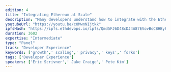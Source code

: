 ```yaml
---
edition: 4
title: "Integrating Ethereum at Scale"
description: "Many developers understand how to integrate with the Ethereum blockchain with a few accounts, but how do you grow your product to support millions of users? Jake & Eric, engineering leads at Coinbase, will facilitate a roundtable discussion about the unique challenges of integrating with Ethereum at scale, including key management, protecting customer privacy, and building for forks. We hope this conversation will be a starting point for other major companies in the space to share how they’ve scaled and learn ways we can support each other to grow this industry."
youtubeUrl: "https://youtu.be/cOMwnNIjtkk"
ipfsHash: "https://ipfs.ethdevops.io/ipfs/Qmd5FJ6D48cDJ4A87EVovBoCBHByPuWfnoFwpwZQ9bqCYg?filename=Integrating_Ethereum_at_Scale_Panel_by_Eric_Scrivner_Jake_Craige_Pete_Kim_Devcon4-cOMwnNIjtkk.mp4"
duration: 3602
expertise: "Intermediate"
type: "Panel"
track: "Developer Experience"
keywords: ['growth',' scaling',' privacy',' keys',' forks']
tags: ['Developer Experience']
speakers: ['Eric Scrivner',' Jake Craige',' Pete Kim']
---
```

